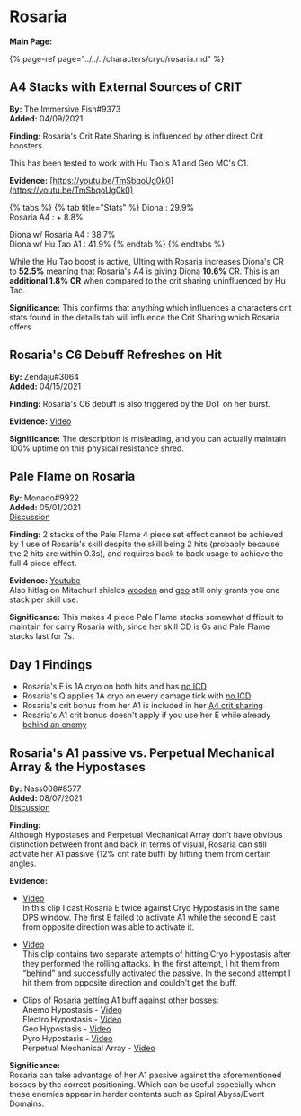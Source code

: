 # Rosaria

**Main Page:**

{% page-ref page="../../../characters/cryo/rosaria.md" %}

## A4 Stacks with External Sources of CRIT

**By:** The Immersive Fish\#9373  
**Added:** 04/09/2021

**Finding:** Rosaria's Crit Rate Sharing is influenced by other direct Crit boosters.

This has been tested to work with Hu Tao's A1 and Geo MC's C1.

**Evidence:** [https://youtu.be/TmSbqoUg0k0](https://youtu.be/TmSbqoUg0k0)

{% tabs %}
{% tab title="Stats" %}
Diona : 29.9%  
Rosaria A4 : + 8.8%

Diona w/ Rosaria A4 : 38.7%  
Diona w/ Hu Tao A1 : 41.9%
{% endtab %}
{% endtabs %}

While the Hu Tao boost is active, Ulting with Rosaria increases Diona's CR to **52.5%** meaning that Rosaria's A4 is giving Diona **10.6%** CR. This is an **additional 1.8% CR** when compared to the crit sharing uninfluenced by Hu Tao.

**Significance:** This confirms that anything which influences a characters crit stats found in the details tab will influence the Crit Sharing which Rosaria offers

## Rosaria's C6 Debuff Refreshes on Hit

**By:** Zendaju\#3064  
**Added:** 04/15/2021

**Finding:** Rosaria's C6 debuff is also triggered by the DoT on her burst.

**Evidence:** [Video](https://cdn.discordapp.com/attachments/831212714416144434/831214571913347112/Genshin_Impact_2021-04-12_11-51-59_Trim.mp4)

**Significance:** The description is misleading, and you can actually maintain 100% uptime on this physical resistance shred.

## Pale Flame on Rosaria

**By:** Monado\#9922  
**Added:** 05/01/2021  
[Discussion](https://tickettool.xyz/direct?url=https://cdn.discordapp.com/attachments/836853492396195871/838339076746117120/transcript-pale-flame-on-rosaria.html)

**Finding:** 2 stacks of the Pale Flame 4 piece set effect cannot be achieved by 1 use of Rosaria's skill despite the skill being 2 hits \(probably because the 2 hits are within 0.3s\), and requires back to back usage to achieve the full 4 piece effect.

**Evidence:** [Youtube](https://www.youtube.com/watch?v=GPQqnZv0qLk)  
Also hitlag on Mitachurl shields [wooden](https://www.youtube.com/watch?v=8Jd4QWFFavY) and [geo](https://www.youtube.com/watch?v=klxD_F9Widg) still only grants you one stack per skill use.

**Significance:** This makes 4 piece Pale Flame stacks somewhat difficult to maintain for carry Rosaria with, since her skill CD is 6s and Pale Flame stacks last for 7s.

## Day 1 Findings

* Rosaria's E is 1A cryo on both hits and has [no ICD](https://imgur.com/vpy8JVR)
* Rosaria's Q applies 1A cryo on every damage tick with [no ICD](https://imgur.com/jwQ4MTn)
* Rosaria's crit bonus from her A1 is included in her [A4 crit sharing](https://imgur.com/Gvmc6pN)
* Rosaria's A1 crit bonus doesn't apply if you use her E while already [behind an enemy](https://imgur.com/Ye5ro0C)

## Rosaria's A1 passive vs. Perpetual Mechanical Array & the Hypostases

**By:** Nass008#8577  
**Added:** 08/07/2021  
[Discussion](https://tickettool.xyz/direct?url=https://cdn.discordapp.com/attachments/872888935590797352/873788560237531136/transcript-rosarias-a1-passive-works-against-hypostases-and-perpetual-mechanical-array.html)

**Finding:**  
Although Hypostases and Perpetual Mechanical Array don’t have obvious distinction between front and back in terms of visual, Rosaria can still activate her A1 passive (12% crit rate buff) by hitting them from certain angles.

**Evidence:**  
* [Video](https://youtu.be/dig5i2_D3K0)  
In this clip I cast Rosaria E twice against Cryo Hypostasis in the same DPS window. The first E failed to activate A1 while the second E cast from opposite direction was able to activate it. 

* [Video](https://youtu.be/zOOQLVVu7D4)  
This clip contains two separate attempts of hitting Cryo Hypostasis after they performed the rolling attacks. In the first attempt, I hit them from “behind” and successfully activated the passive. In the second attempt I hit them from opposite direction and couldn’t get the buff. 

* Clips of Rosaria getting A1 buff against other bosses:  
Anemo Hypostasis - [Video](https://youtu.be/BWp5TEI-orQ)  
Electro Hypostasis - [Video](https://youtu.be/rRiCoKKL8h8)  
Geo Hypostasis - [Video](https://youtu.be/gF8e_XSGxH0)  
Pyro Hypostasis - [Video](https://youtu.be/wFwCQRupHXs)  
Perpetual Mechanical Array - [Video](https://youtu.be/WI1RgjQoGNE)


**Significance:**  
Rosaria can take advantage of her A1 passive against the aforementioned bosses by the correct positioning. Which can be useful especially when these enemies appear in harder contents such as Spiral Abyss/Event Domains.
